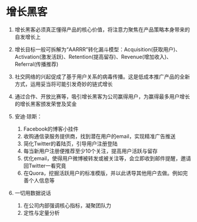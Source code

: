 # 增长黑客

1. 增长黑客必须真正懂得产品的核心价值，将注意力聚焦在产品策略本身带来的自发增长上

2. 增长目标一般可拆解为“AARRR”转化漏斗模型：Acquisition(获取用户)、Activation(激发活跃)、Retention(提高留存)、Revenue(增加收入)、Referral(传播推荐)

3. 社交网络的兴起促成了基于用户关系的病毒传播。这是低成本推广产品的全新方式，运用妥当将可能引发奇妙的链式增长

4. 通过合作、开放比赛等，吸引增长黑客为公司赢得用户，为赢得最多用户增长的增长黑客颁发荣誉及奖金

5. 安迪·琼斯：
   1. Facebook的博客小挂件
   2. 收购通信录服务提供商，找到潜在用户的email，实现精准广告推送
   3. 简化Twitter的着陆页，引导用户注册登陆
   4. 每当新用户注册便推荐至少10个关注，提高用户活跃与留存
   5. 优化email，使得用户微博被转发或被关注等，会立即收到邮件提醒，邀请回Twitter一看究竟
   6. 在Quora，挖掘活跃用户的标准模版，并以此诱导其他用户去做。例如完善个人信息等
6. 一切用数据说话
   1. 在公司内部强调核心指标，凝聚团队力
   2. 定性与定量分析

